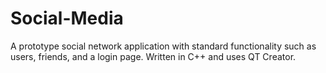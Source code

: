 # Social-Media

A prototype social network application with standard functionality such as users, friends, and a login page. Written in C++ and uses QT Creator.
